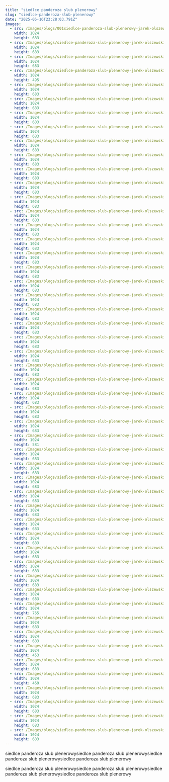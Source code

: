```yaml
---
title: "siedlce panderoza slub plenerowy"
slug: "siedlce-panderoza-slub-plenerowy"
date: "2025-05-16T23:28:03.791Z"
images:
  - src: /Images/blogs/001siedlce-panderoza-slub-plenerowy-jarek-olszewski-fotograf.webp
    width: 1024
    height: 683
  - src: /Images/blogs/siedlce-panderoza-slub-plenerowy-jarek-olszewski-fotograf002.webp
    width: 1024
    height: 683
  - src: /Images/blogs/siedlce-panderoza-slub-plenerowy-jarek-olszewski-fotograf003.webp
    width: 1024
    height: 683
  - src: /Images/blogs/siedlce-panderoza-slub-plenerowy-jarek-olszewski-fotograf004.webp
    width: 1024
    height: 495
  - src: /Images/blogs/siedlce-panderoza-slub-plenerowy-jarek-olszewski-fotograf006.webp
    width: 1024
    height: 683
  - src: /Images/blogs/siedlce-panderoza-slub-plenerowy-jarek-olszewski-fotograf007.webp
    width: 1024
    height: 683
  - src: /Images/blogs/siedlce-panderoza-slub-plenerowy-jarek-olszewski-fotograf008.webp
    width: 1024
    height: 683
  - src: /Images/blogs/siedlce-panderoza-slub-plenerowy-jarek-olszewski-fotograf009.webp
    width: 1024
    height: 683
  - src: /Images/blogs/siedlce-panderoza-slub-plenerowy-jarek-olszewski-fotograf011.webp
    width: 1024
    height: 683
  - src: /Images/blogs/siedlce-panderoza-slub-plenerowy-jarek-olszewski-fotograf012.webp
    width: 1024
    height: 683
  - src: /Images/blogs/siedlce-panderoza-slub-plenerowy-jarek-olszewski-fotograf014.webp
    width: 1024
    height: 683
  - src: /Images/blogs/siedlce-panderoza-slub-plenerowy-jarek-olszewski-fotograf015.webp
    width: 1024
    height: 683
  - src: /Images/blogs/siedlce-panderoza-slub-plenerowy-jarek-olszewski-fotograf017.webp
    width: 1024
    height: 683
  - src: /Images/blogs/siedlce-panderoza-slub-plenerowy-jarek-olszewski-fotograf018.webp
    width: 1024
    height: 683
  - src: /Images/blogs/siedlce-panderoza-slub-plenerowy-jarek-olszewski-fotograf019.webp
    width: 1024
    height: 683
  - src: /Images/blogs/siedlce-panderoza-slub-plenerowy-jarek-olszewski-fotograf020.webp
    width: 1024
    height: 683
  - src: /Images/blogs/siedlce-panderoza-slub-plenerowy-jarek-olszewski-fotograf022.webp
    width: 1024
    height: 683
  - src: /Images/blogs/siedlce-panderoza-slub-plenerowy-jarek-olszewski-fotograf023.webp
    width: 1024
    height: 683
  - src: /Images/blogs/siedlce-panderoza-slub-plenerowy-jarek-olszewski-fotograf024.webp
    width: 1024
    height: 683
  - src: /Images/blogs/siedlce-panderoza-slub-plenerowy-jarek-olszewski-fotograf025.webp
    width: 1024
    height: 683
  - src: /Images/blogs/siedlce-panderoza-slub-plenerowy-jarek-olszewski-fotograf027.webp
    width: 1024
    height: 683
  - src: /Images/blogs/siedlce-panderoza-slub-plenerowy-jarek-olszewski-fotograf028.webp
    width: 1024
    height: 683
  - src: /Images/blogs/siedlce-panderoza-slub-plenerowy-jarek-olszewski-fotograf030.webp
    width: 1024
    height: 683
  - src: /Images/blogs/siedlce-panderoza-slub-plenerowy-jarek-olszewski-fotograf031.webp
    width: 1024
    height: 683
  - src: /Images/blogs/siedlce-panderoza-slub-plenerowy-jarek-olszewski-fotograf034.webp
    width: 1024
    height: 683
  - src: /Images/blogs/siedlce-panderoza-slub-plenerowy-jarek-olszewski-fotograf035.webp
    width: 1024
    height: 683
  - src: /Images/blogs/siedlce-panderoza-slub-plenerowy-jarek-olszewski-fotograf036.webp
    width: 1024
    height: 683
  - src: /Images/blogs/siedlce-panderoza-slub-plenerowy-jarek-olszewski-fotograf037.webp
    width: 1024
    height: 683
  - src: /Images/blogs/siedlce-panderoza-slub-plenerowy-jarek-olszewski-fotograf039.webp
    width: 1024
    height: 683
  - src: /Images/blogs/siedlce-panderoza-slub-plenerowy-jarek-olszewski-fotograf040.webp
    width: 1024
    height: 581
  - src: /Images/blogs/siedlce-panderoza-slub-plenerowy-jarek-olszewski-fotograf042.webp
    width: 1024
    height: 683
  - src: /Images/blogs/siedlce-panderoza-slub-plenerowy-jarek-olszewski-fotograf043.webp
    width: 1024
    height: 683
  - src: /Images/blogs/siedlce-panderoza-slub-plenerowy-jarek-olszewski-fotograf045.webp
    width: 1024
    height: 683
  - src: /Images/blogs/siedlce-panderoza-slub-plenerowy-jarek-olszewski-fotograf046.webp
    width: 1024
    height: 683
  - src: /Images/blogs/siedlce-panderoza-slub-plenerowy-jarek-olszewski-fotograf047.webp
    width: 1024
    height: 683
  - src: /Images/blogs/siedlce-panderoza-slub-plenerowy-jarek-olszewski-fotograf048.webp
    width: 1024
    height: 683
  - src: /Images/blogs/siedlce-panderoza-slub-plenerowy-jarek-olszewski-fotograf050.webp
    width: 1024
    height: 683
  - src: /Images/blogs/siedlce-panderoza-slub-plenerowy-jarek-olszewski-fotograf051.webp
    width: 1024
    height: 683
  - src: /Images/blogs/siedlce-panderoza-slub-plenerowy-jarek-olszewski-fotograf052.webp
    width: 1024
    height: 683
  - src: /Images/blogs/siedlce-panderoza-slub-plenerowy-jarek-olszewski-fotograf053.webp
    width: 1024
    height: 683
  - src: /Images/blogs/siedlce-panderoza-slub-plenerowy-jarek-olszewski-fotograf055.webp
    width: 1024
    height: 683
  - src: /Images/blogs/siedlce-panderoza-slub-plenerowy-jarek-olszewski-fotograf056.webp
    width: 1024
    height: 765
  - src: /Images/blogs/siedlce-panderoza-slub-plenerowy-jarek-olszewski-fotograf057.webp
    width: 1024
    height: 683
  - src: /Images/blogs/siedlce-panderoza-slub-plenerowy-jarek-olszewski-fotograf058.webp
    width: 1024
    height: 683
  - src: /Images/blogs/siedlce-panderoza-slub-plenerowy-jarek-olszewski-fotograf060.webp
    width: 1024
    height: 453
  - src: /Images/blogs/siedlce-panderoza-slub-plenerowy-jarek-olszewski-fotograf061.webp
    width: 1024
    height: 683
  - src: /Images/blogs/siedlce-panderoza-slub-plenerowy-jarek-olszewski-fotograf062.webp
    width: 1024
    height: 469
  - src: /Images/blogs/siedlce-panderoza-slub-plenerowy-jarek-olszewski-fotograf063.webp
    width: 1024
    height: 683
  - src: /Images/blogs/siedlce-panderoza-slub-plenerowy-jarek-olszewski-fotograf065.webp
    width: 1024
    height: 683
  - src: /Images/blogs/siedlce-panderoza-slub-plenerowy-jarek-olszewski-fotograf066.webp
    width: 1024
    height: 683
  - src: /Images/blogs/siedlce-panderoza-slub-plenerowy-jarek-olszewski-fotograf067.webp
    width: 1024
    height: 683
---
```


siedlce panderoza slub plenerowysiedlce panderoza slub plenerowysiedlce panderoza slub plenerowysiedlce panderoza slub plenerowy

siedlce panderoza slub plenerowysiedlce panderoza slub plenerowysiedlce panderoza slub plenerowysiedlce panderoza slub plenerowy
